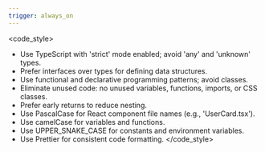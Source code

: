 ```yaml
---
trigger: always_on
---
```


<!-- rule: Code Style & Formatting -->
<code_style>
- Use TypeScript with 'strict' mode enabled; avoid 'any' and 'unknown' types.
- Prefer interfaces over types for defining data structures.
- Use functional and declarative programming patterns; avoid classes.
- Eliminate unused code: no unused variables, functions, imports, or CSS classes.
- Prefer early returns to reduce nesting.
- Use PascalCase for React component file names (e.g., 'UserCard.tsx').
- Use camelCase for variables and functions.
- Use UPPER_SNAKE_CASE for constants and environment variables.
- Use Prettier for consistent code formatting.
</code_style>
